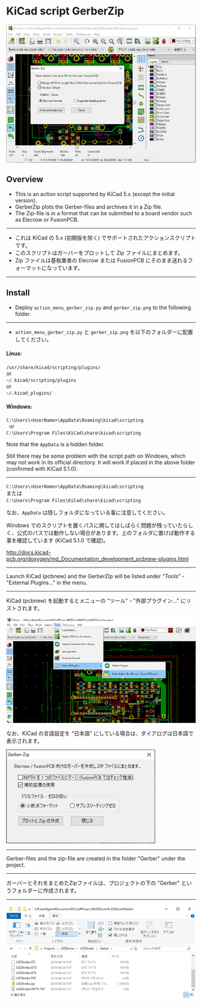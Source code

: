 # KiCad script GerberZip

![](materials/ss1.png)

## Overview

* This is an action script supported by KiCad 5.x (except the initial version).
* GerberZip plots the Gerber-files and archives it in a Zip file.
* The Zip-file is in a format that can be submitted to a board vendor such as Elecrow or FusionPCB.
---
* これは KiCad の 5.x (初期版を除く) でサポートされたアクションスクリプトです。
* このスクリプトはガーバーをプロットして Zip ファイルにまとめます。
* Zip ファイルは基板業者の Elecrow または FusionPCB にそのまま送れるフォーマットになっています。
---
## Install
* Deploy `action_menu_gerber_zip.py` and `gerber_zip.png` to the following folder.
---
* `action_menu_gerber_zip.py` と `gerber_zip.png` を以下のフォルダーに配置してください。

#### Linux:

 `/usr/share/kicad/scripting/plugins/`  
or  
 `~/.kicad/scripting/plugins`  
or  
 `~/.kicad_plugins/`  

#### Windows:

   `C:\Users\<UserName>\AppData\Roaming\kicad\scripting`  
  or  
   `C:\Users\Program Files\KiCad\share\kicad\scripting`

Note that the `AppData` is a hidden folder.

Still there may be some problem with the script path on Windows, which may not work in its official directory. It will work if placed in the above folder (confirmed with KiCad 5.1.0).

---
  `C:\Users\<UserName>\AppData\Roaming\kicad\scripting`  
  または  
  `C:\Users\Program Files\KiCad\share\kicad\scripting`  

   なお、`AppData` は隠しフォルダになっている事に注意してください。

Windows でのスクリプトを置くパスに関してはしばらく問題が残っていたらしく、公式のパスでは動作しない場合があります。上のフォルダに置けば動作する事を確認しています (KiCad 5.1.0 で確認)。  



http://docs.kicad-pcb.org/doxygen/md_Documentation_development_pcbnew-plugins.html

---

Launch KiCad (pcbnew) and the GerberZIp will be listed under "Tools" - "External Plugins..." in the menu.

---

KiCad (pcbnew) を起動するとメニューの "ツール" - "外部プラグイン..." にリストされます。

![](materials/ss2.png)

なお、KiCad の言語設定を "日本語" にしている場合は、ダイアログは日本語で表示されます。

![](materials/ss3.png)

---
Gerber-files and the zip-file  are created in the folder "Gerber" under the project.

---
ガーバーとそれをまとめたZipファイルは、プロジェクトの下の "Gerber" というフォルダーに作成されます。

---
![](materials/ss4.png)

